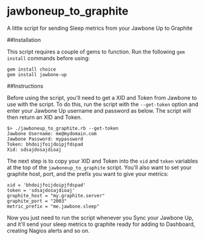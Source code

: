 jawboneup_to_graphite
=====================

A little script for sending Sleep metrics from your Jawbone Up to Graphite

##Installation

This script requires a couple of gems to function. Run the following ```gem install``` commands before using:

```
gem install choice
gem install jawbone-up
```

##Instructions

Before using the script, you'll need to get a XID and Token from Jawbone to use with the script. To do this, run the script with the ```--get-token``` option and enter your Jawbone Up username and password as below. The script will then return an XID and Token.

```
$> ./jawboneup_to_graphite.rb --get-token
Jawbone Username: me@mydomain.com
Jawbone Password: mypassword
Token: bhdoijfoijdoipjfdspad
Xid: sdsajdosajdioaj
```

The next step is to copy your XID and Token into the ```xid``` and ```token``` variables at the top of the ```jawboneup_to_graphite``` script. You'll also want to set your graphite host, port, and the prefix you want to give your metrics:

```
xid = 'bhdoijfoijdoipjfdspad'
token = 'sdsajdosajdioaj'
graphite_host = "my.graphite.server"
graphite_port = "2003"
metric_prefix = "me.jawbone.sleep"
```

Now you just need to run the script whenever you Sync your Jawbone Up, and it'll send your sleep metrics to graphite ready for adding to Dashboard, creating Nagios alerts and so on.